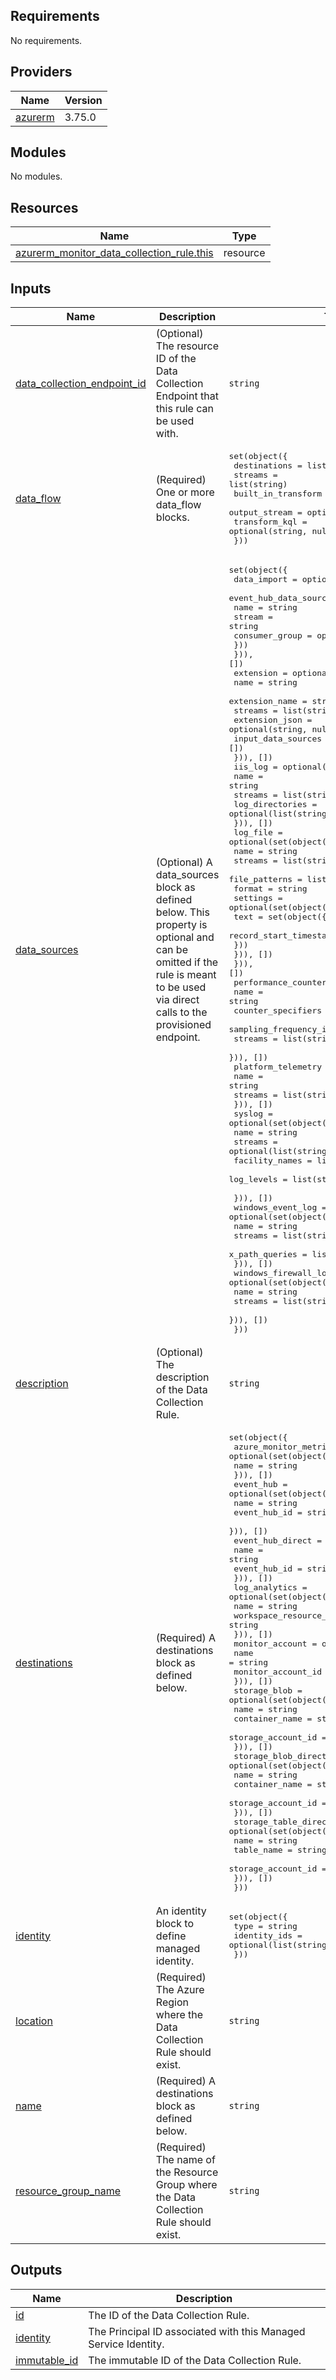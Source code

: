 ## Requirements

No requirements.

## Providers

| Name | Version |
|------|---------|
| <a name="provider_azurerm"></a> [azurerm](#provider\_azurerm) | 3.75.0 |

## Modules

No modules.

## Resources

| Name | Type |
|------|------|
| [azurerm_monitor_data_collection_rule.this](https://registry.terraform.io/providers/hashicorp/azurerm/latest/docs/resources/monitor_data_collection_rule) | resource |

## Inputs

| Name | Description | Type | Default | Required |
|------|-------------|------|---------|:--------:|
| <a name="input_data_collection_endpoint_id"></a> [data\_collection\_endpoint\_id](#input\_data\_collection\_endpoint\_id) | (Optional) The resource ID of the Data Collection Endpoint that this rule can be used with. | `string` | `null` | no |
| <a name="input_data_flow"></a> [data\_flow](#input\_data\_flow) | (Required) One or more data\_flow blocks. | <pre>set(object({<br>    destinations       = list(string)<br>    streams            = list(string)<br>    built_in_transform = optional(string, null)<br>    output_stream      = optional(string, null)<br>    transform_kql      = optional(string, null)<br>  }))</pre> | n/a | yes |
| <a name="input_data_sources"></a> [data\_sources](#input\_data\_sources) | (Optional) A data\_sources block as defined below. This property is optional and can be omitted if the rule is meant to be used via direct calls to the provisioned endpoint. | <pre>set(object({<br>    data_import = optional(set(object({<br>      event_hub_data_source = set(object({<br>        name           = string<br>        stream         = string<br>        consumer_group = optional(string, null)<br>      }))<br>    })), [])<br>    extension = optional(set(object({<br>      name               = string<br>      extension_name     = string<br>      streams            = list(string)<br>      extension_json     = optional(string, null)<br>      input_data_sources = optional(list(string), [])<br>    })), [])<br>    iis_log = optional(set(object({<br>      name            = string<br>      streams         = list(string)<br>      log_directories = optional(list(string), [])<br>    })), [])<br>    log_file = optional(set(object({<br>      name          = string<br>      streams       = list(string)<br>      file_patterns = list(string)<br>      format        = string<br>      settings = optional(set(object({<br>        text = set(object({<br>          record_start_timestamp_format = string<br>        }))<br>      })), [])<br>    })), [])<br>    performance_counter = optional(set(object({<br>      name                          = string<br>      counter_specifiers            = list(string)<br>      sampling_frequency_in_seconds = number<br>      streams                       = list(string)<br>    })), [])<br>    platform_telemetry = optional(set(object({<br>      name    = string<br>      streams = list(string)<br>    })), [])<br>    syslog = optional(set(object({<br>      name           = string<br>      streams        = optional(list(string), [])<br>      facility_names = list(string)<br>      log_levels     = list(string)<br><br>    })), [])<br>    windows_event_log = optional(set(object({<br>      name           = string<br>      streams        = list(string)<br>      x_path_queries = list(string)<br>    })), [])<br>    windows_firewall_log = optional(set(object({<br>      name    = string<br>      streams = list(string)<br>    })), [])<br>  }))</pre> | `[]` | no |
| <a name="input_description"></a> [description](#input\_description) | (Optional) The description of the Data Collection Rule. | `string` | `null` | no |
| <a name="input_destinations"></a> [destinations](#input\_destinations) | (Required) A destinations block as defined below. | <pre>set(object({<br>    azure_monitor_metrics = optional(set(object({<br>      name = string<br>    })), [])<br>    event_hub = optional(set(object({<br>      name         = string<br>      event_hub_id = string<br>    })), [])<br>    event_hub_direct = optional(set(object({<br>      name         = string<br>      event_hub_id = string<br>    })), [])<br>    log_analytics = optional(set(object({<br>      name                  = string<br>      workspace_resource_id = string<br>    })), [])<br>    monitor_account = optional(set(object({<br>      name               = string<br>      monitor_account_id = string<br>    })), [])<br>    storage_blob = optional(set(object({<br>      name               = string<br>      container_name     = string<br>      storage_account_id = string<br>    })), [])<br>    storage_blob_direct = optional(set(object({<br>      name               = string<br>      container_name     = string<br>      storage_account_id = string<br>    })), [])<br>    storage_table_direct = optional(set(object({<br>      name               = string<br>      table_name         = string<br>      storage_account_id = string<br>    })), [])<br>  }))</pre> | n/a | yes |
| <a name="input_identity"></a> [identity](#input\_identity) | An identity block to define managed identity. | <pre>set(object({<br>    type = string<br>    identity_ids = optional(list(string), [])<br>  }))</pre> | `[]` | no |
| <a name="input_location"></a> [location](#input\_location) | (Required) The Azure Region where the Data Collection Rule should exist. | `string` | n/a | yes |
| <a name="input_name"></a> [name](#input\_name) | (Required) A destinations block as defined below. | `string` | n/a | yes |
| <a name="input_resource_group_name"></a> [resource\_group\_name](#input\_resource\_group\_name) | (Required) The name of the Resource Group where the Data Collection Rule should exist. | `string` | n/a | yes |

## Outputs

| Name | Description |
|------|-------------|
| <a name="output_id"></a> [id](#output\_id) | The ID of the Data Collection Rule. |
| <a name="output_identity"></a> [identity](#output\_identity) | The Principal ID associated with this Managed Service Identity. |
| <a name="output_immutable_id"></a> [immutable\_id](#output\_immutable\_id) | The immutable ID of the Data Collection Rule. |